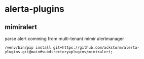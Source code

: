 # alerta-plugins

## mimiralert

parse alert comming from multi-tenant mimir alertmanager

```
/venv/bin/pip install git+https://github.com/ackstorm/alerta-plugins.git@main#subdirectory=plugins/mimiralert;
```
